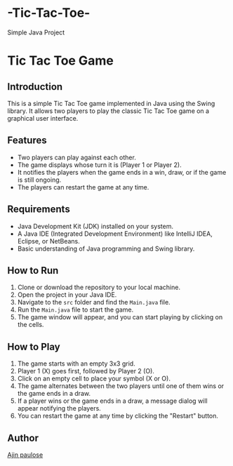 # -Tic-Tac-Toe-
Simple Java Project
# Tic Tac Toe Game

## Introduction
This is a simple Tic Tac Toe game implemented in Java using the Swing library. It allows two players to play the classic Tic Tac Toe game on a graphical user interface.

## Features
- Two players can play against each other.
- The game displays whose turn it is (Player 1 or Player 2).
- It notifies the players when the game ends in a win, draw, or if the game is still ongoing.
- The players can restart the game at any time.

## Requirements
- Java Development Kit (JDK) installed on your system.
- A Java IDE (Integrated Development Environment) like IntelliJ IDEA, Eclipse, or NetBeans.
- Basic understanding of Java programming and Swing library.

## How to Run
1. Clone or download the repository to your local machine.
2. Open the project in your Java IDE.
3. Navigate to the `src` folder and find the `Main.java` file.
4. Run the `Main.java` file to start the game.
5. The game window will appear, and you can start playing by clicking on the cells.

## How to Play
1. The game starts with an empty 3x3 grid.
2. Player 1 (X) goes first, followed by Player 2 (O).
3. Click on an empty cell to place your symbol (X or O).
4. The game alternates between the two players until one of them wins or the game ends in a draw.
5. If a player wins or the game ends in a draw, a message dialog will appear notifying the players.
6. You can restart the game at any time by clicking the "Restart" button.

## Author
[Ajin paulose](https://github.com/ajinpaulose)
